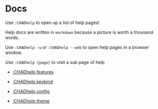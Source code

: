 # Docs

Use `:CHADhelp` to open up a list of help pages!

Help docs are written in `markdown` because a picture is worth a thousand words.

Use `:CHADhelp -w` or `:CHADhelp --web` to open help pages in a browser window.

Use `:CHADhelp {page}` to visit a sub page of help

- [:CHADhelp features](https://github.com/ms-jpq/chadtree/tree/future2/docs/FEATURES.md)

- [:CHADhelp keybind](https://github.com/ms-jpq/chadtree/tree/future2/docs/KEYBIND.md)

- [:CHADhelp config](https://github.com/ms-jpq/chadtree/tree/future2/docs/CONFIGURATION.md)

- [:CHADhelp theme](https://github.com/ms-jpq/chadtree/tree/future2/docs/THEME.md)
